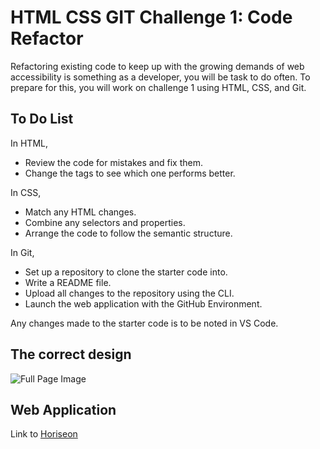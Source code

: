 # HTML CSS GIT Challenge 1: Code Refactor

Refactoring existing code to keep up with the growing demands of web accessibility is something as a developer, you will be task to do often. To prepare for this, you will work on challenge 1 using HTML, CSS, and Git. 

## To Do List
In HTML, 
- Review the code for mistakes and fix them. 
- Change the tags to see which one performs better.

In CSS, 
- Match any HTML changes.
- Combine any selectors and properties.
- Arrange the code to follow the semantic structure.
 
In Git,
- Set up a repository to clone the starter code into.
- Write a README file.
- Upload all changes to the repository using the CLI.
- Launch the web application with the GitHub Environment. 

Any changes made to the starter code is to be noted in VS Code.

## The correct design
![Full Page Image](Images/_Users_ECY_bootcamp_UCB-VIRT-FSF-PT-06-2023-U-LOLC_Week-1-HTML-Git-CSS_02-Challenge_coderefactor-HTML-CSS-GIT_Develop_index.html.png)

## Web Application
Link to [Horiseon](https://clkwong3.github.io/coderefactor-HTML-CSS-GIT/)
